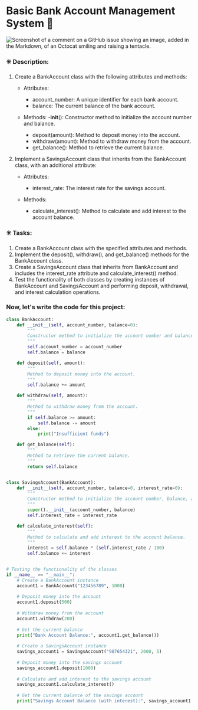 # Basic Bank Account Management System 🐍

![Screenshot of a comment on a GitHub issue showing an image, added in the Markdown, of an Octocat smiling and raising a tentacle.](https://myoctocat.com/assets/images/base-octocat.svg)

### ✳️ Description:
1. Create a BankAccount class with the following attributes and methods:
   - Attributes:
      - account_number: A unique identifier for each bank account.
      - balance: The current balance of the bank account.
        
   - Methods:
      -__init__(): Constructor method to initialize the account number and balance.
      - deposit(amount): Method to deposit money into the account.
      - withdraw(amount): Method to withdraw money from the account.
      - get_balance(): Method to retrieve the current balance.

2. Implement a SavingsAccount class that inherits from the BankAccount class, with an additional attribute:
   - Attributes:
       - interest_rate: The interest rate for the savings account.
         
   - Methods:
       - calculate_interest(): Method to calculate and add interest to the account balance.
    
### ✳️ Tasks:
1. Create a BankAccount class with the specified attributes and methods.
2. Implement the deposit(), withdraw(), and get_balance() methods for the BankAccount class.
3. Create a SavingsAccount class that inherits from BankAccount and includes the interest_rate attribute and calculate_interest() method.
4. Test the functionality of both classes by creating instances of BankAccount and SavingsAccount and performing deposit, withdrawal, and interest calculation operations.


### Now, let's write the code for this project:
```python
class BankAccount:
    def __init__(self, account_number, balance=0):
        """
        Constructor method to initialize the account number and balance.
        """
        self.account_number = account_number
        self.balance = balance

    def deposit(self, amount):
        """
        Method to deposit money into the account.
        """
        self.balance += amount

    def withdraw(self, amount):
        """
        Method to withdraw money from the account.
        """
        if self.balance >= amount:
            self.balance -= amount
        else:
            print("Insufficient funds")

    def get_balance(self):
        """
        Method to retrieve the current balance.
        """
        return self.balance


class SavingsAccount(BankAccount):
    def __init__(self, account_number, balance=0, interest_rate=0):
        """
        Constructor method to initialize the account number, balance, and interest rate.
        """
        super().__init__(account_number, balance)
        self.interest_rate = interest_rate

    def calculate_interest(self):
        """
        Method to calculate and add interest to the account balance.
        """
        interest = self.balance * (self.interest_rate / 100)
        self.balance += interest


# Testing the functionality of the classes
if __name__ == "__main__":
    # Create a BankAccount instance
    account1 = BankAccount("123456789", 1000)
    
    # Deposit money into the account
    account1.deposit(500)
    
    # Withdraw money from the account
    account1.withdraw(200)
    
    # Get the current balance
    print("Bank Account Balance:", account1.get_balance())
    
    # Create a SavingsAccount instance
    savings_account1 = SavingsAccount("987654321", 2000, 5)
    
    # Deposit money into the savings account
    savings_account1.deposit(1000)
    
    # Calculate and add interest to the savings account
    savings_account1.calculate_interest()
    
    # Get the current balance of the savings account
    print("Savings Account Balance (with interest):", savings_account1.get_balance())

```
